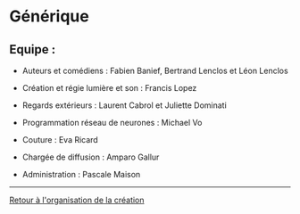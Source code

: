 # Générique

## Equipe :

- Auteurs et comédiens :
Fabien Banief, Bertrand Lenclos et Léon Lenclos

- Création et régie lumière et son :
Francis Lopez

- Regards extérieurs :
Laurent Cabrol et Juliette Dominati

- Programmation réseau de neurones :
Michael Vo

- Couture :
Eva Ricard

- Chargée de diffusion :
Amparo Gallur

- Administration :
Pascale Maison

---


[Retour à l'organisation de la création](.)

